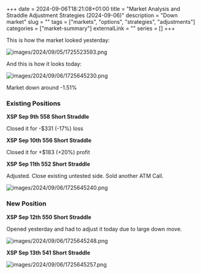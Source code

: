 +++ 
date = 2024-09-06T18:21:08+01:00
title = "Market Analysis and Straddle Adjustment Strategies (2024-09-06)"
description = "Down market"
slug = ""
tags = ["markets", "options", "strategies", "adjustments"]
categories = ["market-summary"]
externalLink = ""
series = []
+++

This is how the market looked yesterday:

![images/2024/09/05/1725523593.png](/images/2024/09/05/1725523593.png)

And this is how it looks today:

![images/2024/09/06/1725645230.png](/images/2024/09/06/1725645230.png)

Market down around -1.51% 

### Existing Positions

**XSP Sep 9th 558 Short Straddle**

Closed it for -$331 (-17%) loss

**XSP Sep 10th 556 Short Straddle**

Closed it for +$183 (+20%) profit

**XSP Sep 11th 552 Short Straddle**

Adjusted. Close existing untested side. Sold another ATM Call. 

![images/2024/09/06/1725645240.png](/images/2024/09/06/1725645240.png)

### New Position

**XSP Sep 12th 550 Short Straddle**

Opened yesterday and had to adjust it today due to large down move.

![images/2024/09/06/1725645248.png](/images/2024/09/06/1725645248.png)

**XSP Sep 13th 541 Short Straddle**

![images/2024/09/06/1725645257.png](/images/2024/09/06/1725645257.png)

